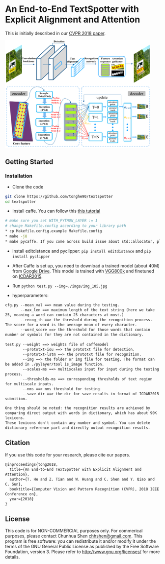 # An End-to-End TextSpotter with Explicit Alignment and Attention

This is initially described in our [CVPR 2018 paper](https://arxiv.org/abs/1803.03474).

<img src='imgs/screenshot.png' height="350px">


## Getting Started
### Installation
- Clone the code
```bash
git clone https://github.com/tonghe90/textspotter
cd textspotter
```

- Install caffe. You can follow this [this tutorial](http://caffe.berkeleyvision.org/installation.html)
```bash
# make sure you set WITH_PYTHON_LAYER := 1
# change Makefile.config according to your library path
* cp Makefile.config.example Makefile.config
* make -j8
* make pycaffe. If you come across build issue about std::allocator, please refer to [this tutorial](http://caffe.berkeleyvision.org/installation.html)
```


- install editdistance and pyclipper: `pip install editdistance` and  `pip install pyclipper`

- After Caffe is set up, you need to download a trained model (about 40M) from [Google Drive](https://drive.google.com/open?id=1lzM-V1Ec8KHr8fKxeO_d1x3zFaj3bmnU). This model
  is trained with [VGG800k](http://www.robots.ox.ac.uk/~vgg/data/scenetext/) and finetuned on [ICDAR2015](http://rrc.cvc.uab.es/?ch=4&com=introduction).
- Run `python test.py --img=./imgs/img_105.jpg`

- hyperparameters:

```
cfg.py --mean_val ==> mean value during the testing.
       --max_len ==> maximum length of the text string (here we take 25, meaning a word can contain 25 characters at most.)
       --recog_th ==> the threshold during the recognition process. The score for a word is the average mean of every character.
       --word_score ==> the threshold for those words that contain number or symbols for they are not contained in the dictionary.

test.py --weight ==> weights file of caffemodel
        --prototxt-iou ==> the prototxt file for detection.
        --prototxt-lstm ==> the prototxt file for recognition.
        --img ==> the folder or img file for testing. The format can be added in ./pylayer/tool is_image function.
        --scales-ms ==> multiscales input for input during the testing process.
        --thresholds-ms ==> corresponding thresholds of text region for multiscale inputs.
        --nms ==> nms threshold for testing
        --save-dir ==> the dir for save results in format of ICDAR2015 submition.
```

```
One thing should be noted: the recognition results are achieved by comparing direct output with words in dictionary, which has about 90K lexicons. 
These lexicons don't contain any number and symbol. You can delete dictionary reference part and directly output recognition results.
```

## Citation
If you use this code for your research, please cite our papers.
```
@inproceedings{tong2018,
  title={An End-to-End TextSpotter with Explicit Alignment and Attention},
  author={T. He and Z. Tian and W. Huang and C. Shen and Y. Qiao and C. Sun},
  booktitle={Computer Vision and Pattern Recognition (CVPR), 2018 IEEE Conference on},
  year={2018}
}

```
## License

This code is for NON-COMMERCIAL purposes only. For commerical purposes, please contact Chunhua Shen <chhshen@gmail.com>.
This program is free software: you can redistribute it and/or modify it under the terms of the GNU General Public License as published by the Free Software Foundation, version 3. Please refer to <http://www.gnu.org/licenses/> for more details.